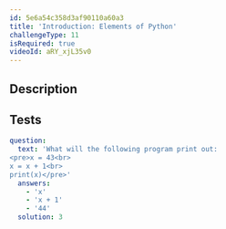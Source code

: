 ```yaml
---
id: 5e6a54c358d3af90110a60a3
title: 'Introduction: Elements of Python'
challengeType: 11
isRequired: true
videoId: aRY_xjL35v0
---
```


## Description
<section id='description'>

</section>

## Tests
<section id='tests'>

```yml
question:
  text: 'What will the following program print out:
<pre>x = 43<br>
x = x + 1<br>
print(x)</pre>'
  answers:
    - 'x'
    - 'x + 1'
    - '44'
  solution: 3
```

</section>
